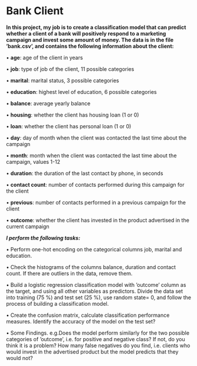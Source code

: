   # Bank Client
  
  **In this project, my job is to create a classification model that can predict whether a client of a bank will positively respond to a marketing campaign and invest some amount of money. The data is in the file ’bank.csv’, and contains the following information about the client:**
  
• **age**: age of the client in years

• **job**: type of job of the client, 11 possible categories

• **marital**: marital status, 3 possible categories

• **education**: highest level of education, 6 possible categories

• **balance**: average yearly balance

• **housing**: whether the client has housing loan (1 or 0)

• **loan**: whether the client has personal loan (1 or 0)

• **day**: day of month when the client was contacted the last time about the campaign

• **month**: month when the client was contacted the last time about the campaign, values 1-12

• **duration**: the duration of the last contact by phone, in seconds

• **contact count**: number of contacts performed during this campaign for the client

• **previous**: number of contacts performed in a previous campaign for the client

• **outcome**: whether the client has invested in the product advertised in the current campaign

***I perform the following tasks:***

• Perform one-hot encoding on the categorical columns job, marital and education.

• Check the histograms of the columns balance, duration and contact count. If there are outliers in the data, remove them.

• Build a logistic regression classification model with ’outcome’ column as the target, and using all other variables as predictors. Divide the data set into training (75 %) and test set (25 %), use random state= 0, and follow the process of building a classification model.

• Create the confusion matrix, calculate classification performance measures. Identify the accuracy of the model on the test set?

• Some Findings. e.g.Does the model perform similarly for the two possible categories of ’outcome’, i.e. for positive and negative class? If not, do you think it is a problem? How many false negatives do you find, i.e.
clients who would invest in the advertised product but the model predicts that they would not?

